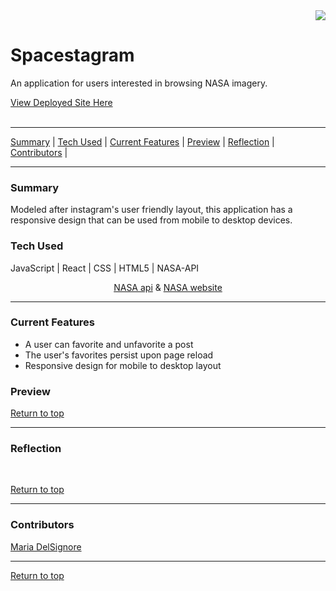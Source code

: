 <div align="right">
  <img src="https://user-images.githubusercontent.com/76507607/133947552-8c29e038-b9d6-404a-94d4-d47ab66b0c30.png" />
</div>
<div>
  <h1>Spacestagram</h1>
  <p>An application for users interested in browsing NASA imagery.</p>
  <a href="https://spacestagram-alpha.vercel.app/">View Deployed Site Here</a>
</div>
<br>



---

[Summary](#summary) |
[Tech Used](#tech-used) |
[Current Features](#current-features) |
[Preview](#preview) |
[Reflection](#reflection) |
[Contributors](#contributors) |

 
---

### Summary
Modeled after instagram's user friendly layout, this application has a responsive design that can be used from mobile to desktop devices.
 
### Tech Used
JavaScript | React | CSS | HTML5 | NASA-API

<div align='center'> <a href="https://github.com/nasa/apod-api">NASA api</a> & <a href="https://www.nasa.gov/">NASA website</a> </div>

---


### Current Features
- A user can favorite and unfavorite a post
- The user's favorites persist upon page reload
- Responsive design for mobile to desktop layout


### Preview



[Return to top](#spacestagram)

---

### Reflection

<br>


[Return to top](#spacestagram)

---
### Contributors
[Maria DelSignore](https://github.com/madhaus4) <br>



---

[Return to top](#spacestaram)


